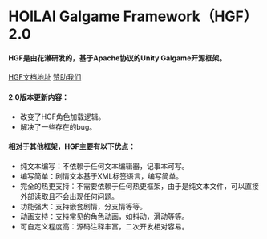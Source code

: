 # HOILAI Galgame Framework（HGF） 2.0
#### HGF是由花濑研发的，基于Apache协议的Unity Galgame开源框架。

[HGF文档地址](https://hgf.doc.hoilai.com/ "HGF文档")
[赞助我们](https://sponsor.hoilai.com/ "赞助我们")

#### 2.0版本更新内容：
- 改变了HGF角色加载逻辑。
- 解决了一些存在的bug。


#### 相对于其他框架，HGF主要有以下优点：
- 纯文本编写：不依赖于任何文本编辑器，记事本可写。
- 编写简单：剧情文本基于XML标签语言，编写简单。
- 完全的热更支持：不需要依赖于任何热更框架，由于是纯文本文件，可以直接外部读取且不会出现任何问题。
- 功能强大：支持嵌套剧情，分支情等等。
- 动画支持：支持常见的角色动画，如抖动，滑动等等。
- 可自定义程度高：源码注释丰富，二次开发相对容易。
